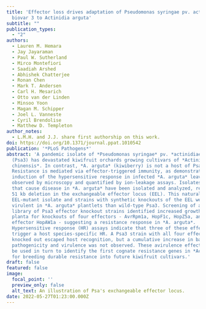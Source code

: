 ```yaml
---
title: 'Effector loss drives adaptation of Pseudomonas syringae pv. actinidiae
  biovar 3 to Actinidia arguta'
subtitle: ""
publication_types:
  - "2"
authors:
  - Lauren M. Hemara
  - Jay Jayaraman
  - Paul W. Sutherland
  - Mirco Montefiori
  - Saadiah Arshed
  - Abhishek Chatterjee
  - Ronan Chen
  - Mark T. Andersen
  - Carl H. Mesarich
  - Otto van der Linden
  - Minsoo Yoon
  - Magan M. Schipper
  - Joel L. Vanneste
  - Cyril Brendolise
  - Matthew D. Templeton
author_notes:
  - L.M.H. and J.J. share first authorship on this work.
doi: https://doi.org/10.1371/journal.ppat.1010542
publication: '*PLoS Pathogens*'
abstract: 'A pandemic isolate of *Pseudomonas syringae* pv. *actinidiae* biovar 3
  (Psa3) has devastated kiwifruit orchards growing cultivars of *Actinidia
  chinensis*. In contrast, *A. arguta* (kiwiberry) is not a host of Psa3.
  Resistance is mediated via effector-triggered immunity, as demonstrated by
  induction of the hypersensitive response in infected *A. arguta* leaves,
  observed by microscopy and quantified by ion-leakage assays. Isolates of Psa3
  that cause disease in *A. arguta* have been isolated and analyzed, revealing a
  51 kb deletion in the exchangeable effector locus (EEL). This natural
  EEL-mutant isolate and strains with synthetic knockouts of the EEL were more
  virulent in *A. arguta* plantlets than wild-type Psa3. Screening of a complete
  library of Psa3 effector knockout strains identified increased growth in
  planta for knockouts of four effectors - AvrRpm1a, HopF1c, HopZ5a, and the EEL
  effector HopAW1a - suggesting a resistance response in *A. arguta*.
  Hypersensitive response (HR) assays indicate that three of these effectors
  trigger a host species-specific HR. A Psa3 strain with all four effectors
  knocked out escaped host recognition, but a cumulative increase in bacterial
  pathogenicity and virulence was not observed. These avirulence effectors can
  be used in turn to identify the first cognate resistance genes in *Actinidia*
  for breeding durable resistance into future kiwifruit cultivars.'
draft: false
featured: false
image:
  focal_point: ''
  preview_only: false
  alt_text: An illustration of Psa's exchangeable effector locus. 
date: 2022-05-27T01:23:00.000Z
---
```

